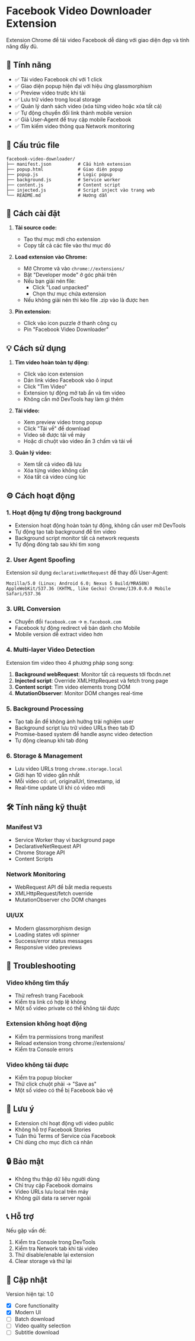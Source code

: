 # Facebook Video Downloader Extension

Extension Chrome để tải video Facebook dễ dàng với giao diện đẹp và tính năng đầy đủ.

## 🌟 Tính năng

- ✅ Tải video Facebook chỉ với 1 click
- ✅ Giao diện popup hiện đại với hiệu ứng glassmorphism  
- ✅ Preview video trước khi tải
- ✅ Lưu trữ video trong local storage
- ✅ Quản lý danh sách video (xóa từng video hoặc xóa tất cả)
- ✅ Tự động chuyển đổi link thành mobile version
- ✅ Giả User-Agent để truy cập mobile Facebook
- ✅ Tìm kiếm video thông qua Network monitoring

## 📁 Cấu trúc file

```
facebook-video-downloader/
├── manifest.json          # Cấu hình extension
├── popup.html             # Giao diện popup
├── popup.js               # Logic popup
├── background.js          # Service worker
├── content.js             # Content script
├── injected.js            # Script inject vào trang web
└── README.md              # Hướng dẫn
```

## 🚀 Cách cài đặt

1. **Tải source code:**
   - Tạo thư mục mới cho extension
   - Copy tất cả các file vào thư mục đó

2. **Load extension vào Chrome:**
   - Mở Chrome và vào `chrome://extensions/`
   - Bật "Developer mode" ở góc phải trên
   - Nếu bạn giải nén file: 
     - Click "Load unpacked"
     - Chọn thư mục chứa extension
   - Nếu không giải nén thì kéo file .zip vào là được hen 

3. **Pin extension:**
   - Click vào icon puzzle ở thanh công cụ
   - Pin "Facebook Video Downloader"

## 💡 Cách sử dụng

1. **Tìm video hoàn toàn tự động:**
   - Click vào icon extension
   - Dán link video Facebook vào ô input
   - Click "Tìm Video"
   - Extension tự động mở tab ẩn và tìm video
   - Không cần mở DevTools hay làm gì thêm

2. **Tải video:**
   - Xem preview video trong popup
   - Click "Tải về" để download
   - Video sẽ được tải về máy
   - Hoặc di chuột vào video ấn 3 chấm và tải về

3. **Quản lý video:**
   - Xem tất cả video đã lưu
   - Xóa từng video không cần
   - Xóa tất cả video cùng lúc

## ⚙️ Cách hoạt động

### 1. Hoạt động tự động trong background
- Extension hoạt động hoàn toàn tự động, không cần user mở DevTools
- Tự động tạo tab background để tìm video
- Background script monitor tất cả network requests
- Tự động đóng tab sau khi tìm xong

### 2. User Agent Spoofing
Extension sử dụng `declarativeNetRequest` để thay đổi User-Agent:
```
Mozilla/5.0 (Linux; Android 6.0; Nexus 5 Build/MRA58N) AppleWebKit/537.36 (KHTML, like Gecko) Chrome/139.0.0.0 Mobile Safari/537.36
```

### 3. URL Conversion
- Chuyển đổi `facebook.com` → `m.facebook.com`
- Facebook tự động redirect về bản dành cho Mobile
- Mobile version dễ extract video hơn

### 4. Multi-layer Video Detection
Extension tìm video theo 4 phương pháp song song:
1. **Background webRequest**: Monitor tất cả requests tới fbcdn.net
2. **Injected script**: Override XMLHttpRequest và fetch trong page
3. **Content script**: Tìm video elements trong DOM
4. **MutationObserver**: Monitor DOM changes real-time

### 5. Background Processing
- Tạo tab ẩn để không ảnh hưởng trải nghiệm user
- Background script lưu trữ video URLs theo tab ID
- Promise-based system để handle async video detection
- Tự động cleanup khi tab đóng

### 6. Storage & Management
- Lưu video URLs trong `chrome.storage.local`
- Giới hạn 10 video gần nhất
- Mỗi video có: url, originalUrl, timestamp, id
- Real-time update UI khi có video mới

## 🛠️ Tính năng kỹ thuật

### Manifest V3
- Service Worker thay vì background page
- DeclarativeNetRequest API
- Chrome Storage API
- Content Scripts

### Network Monitoring
- WebRequest API để bắt media requests
- XMLHttpRequest/fetch override
- MutationObserver cho DOM changes

### UI/UX
- Modern glassmorphism design
- Loading states với spinner
- Success/error status messages
- Responsive video previews

## 🐛 Troubleshooting

### Video không tìm thấy
- Thử refresh trang Facebook
- Kiểm tra link có hợp lệ không
- Một số video private có thể không tải được

### Extension không hoạt động
- Kiểm tra permissions trong manifest
- Reload extension trong chrome://extensions/
- Kiểm tra Console errors

### Video không tải được
- Kiểm tra popup blocker
- Thử click chuột phải → "Save as"
- Một số video có thể bị Facebook bảo vệ

## 📝 Lưu ý

- Extension chỉ hoạt động với video public
- Không hỗ trợ Facebook Stories
- Tuân thủ Terms of Service của Facebook
- Chỉ dùng cho mục đích cá nhân

## 🔒 Bảo mật

- Không thu thập dữ liệu người dùng
- Chỉ truy cập Facebook domains
- Video URLs lưu local trên máy
- Không gửi data ra server ngoài

## 📞 Hỗ trợ

Nếu gặp vấn đề:
1. Kiểm tra Console trong DevTools
2. Kiểm tra Network tab khi tải video
3. Thử disable/enable lại extension
4. Clear storage và thử lại

## 🔄 Cập nhật

Version hiện tại: 1.0
- [x] Core functionality
- [x] Modern UI
- [ ] Batch download
- [ ] Video quality selection
- [ ] Subtitle download

